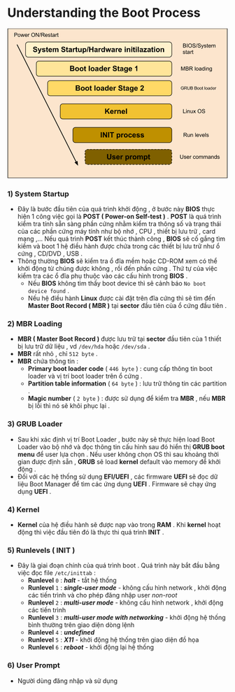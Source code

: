 ﻿#  Understanding the Boot Process

<img src = "../../Images/V. The Boot Process/1. Understanding the Boot Process/Anh_1.png">  

### **1) System Startup**

-   Đây là bước đầu tiên của quá trình khởi động , ở bước này **BIOS** thực hiện 1 công việc gọi là **POST ( Power-on Self-test )** . **POST** là quá trình kiểm tra tính sẵn sàng phần cứng nhằm kiểm tra thông số và trạng thái của các phần cứng máy tính như bộ nhớ , CPU , thiết bị lưu trữ , card mạng ,... Nếu quá trình **POST** kết thúc thành công , **BIOS** sẽ cố gắng tìm kiếm và boot 1 hệ điều hành được chứa trong các thiết bị lưu trữ như ổ cứng , CD/DVD , USB .
-   Thông thường **BIOS** sẽ kiểm tra ổ đĩa mềm hoặc CD-ROM xem có thể khởi động từ chúng được không , rồi đến phần cứng . Thứ tự của việc kiểm tra các ổ đĩa phụ thuộc vào các cấu hình trong **BIOS** .
    -   Nếu **BIOS** không tìm thấy boot device thì sẽ cảnh báo `No boot device found` .
    -   Nếu hệ điều hành **Linux** được cài đặt trên đĩa cứng thì sẽ tìm đến **Master Boot Record ( MBR )** tại **sector** đầu tiên của ổ cứng đầu tiên .

### **2) MBR Loading**

-   **MBR ( Master Boot Record )** được lưu trữ tại **sector** đầu tiên của 1 thiết bị lưu trữ dữ liệu , vd `/dev/hda` hoặc `/dev/sda` .
-   **MBR** rất nhỏ , chỉ `512 byte` .
-   **MBR** chứa thông tin :
    -   **Primary boot loader code** ( `446 byte` ) : cung cấp thông tin boot loader và vị trí boot loader trên ổ cứng .
    -   **Partition table information** ( `64 byte` ) : lưu trữ thông tin các partition .
    -   **Magic number** ( `2 byte` ) : được sử dụng để kiểm tra **MBR** , nếu **MBR** bị lỗi thì nó sẽ khôi phục lại .

### **3) GRUB Loader**

-   Sau khi xác định vị trí Boot Loader , bước này sẽ thực hiện load Boot Loader vào bộ nhớ và đọc thông tin cấu hình sau đó hiển thị **GRUB boot menu** để user lựa chọn . Nếu user không chọn OS thì sau khoảng thời gian được định sẵn , **GRUB** sẽ load **kernel** default vào memory để khởi động .
-   Đối với các hệ thống sử dụng **EFI/UEFI** , các firmware **UEFI** sẽ đọc dữ liệu Boot Manager để tìm các ứng dụng **UEFI** . Firmware sẽ chạy ứng dụng **UEFI** .

### **4) Kernel**

-   **Kernel** của hệ điều hành sẽ được nạp vào trong **RAM** . Khi **kernel** hoạt động thì việc đầu tiên đó là thực thi quá trình **INIT** .

### **5) Runlevels ( INIT )**

-   Đây là giai đoạn chính của quá trình boot . Quá trình này bắt đầu bằng việc đọc file `/etc/inittab` :
    -   **Runlevel** `0` : _**halt**_ - tắt hệ thống
    -   **Runlevel** `1` : _**single-user mode**_ - không cấu hình network , khởi động các tiến trình và cho phép đăng nhập user _non-root_
    -   **Runlevel** `2` : _**multi-user mode**_ - không cấu hình network , khởi động các tiến trình
    -   **Runlevel** `3` : _**multi-user mode with networking**_ - khởi động hệ thống bình thường trên giao diện dòng lệnh
    -   **Runlevel** `4` : _**undefined**_
    -   **Runlevel** `5` : _**X11**_ - khởi động hệ thống trên giao diện đồ họa
    -   **Runlevel** `6` : _**reboot**_ - khởi động lại hệ thống

### **6) User Prompt**

-   Người dùng đăng nhập và sử dụng
